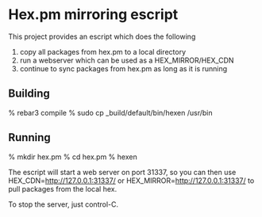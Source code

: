 # Hex.pm mirroring escript

This project provides an escript which does the following

1. copy all packages from hex.pm to a local directory
2. run a webserver which can be used as a HEX_MIRROR/HEX_CDN
3. continue to sync packages from hex.pm as long as it is running

## Building

% rebar3 compile
% sudo cp _build/default/bin/hexen /usr/bin

## Running

% mkdir hex.pm
% cd hex.pm
% hexen

The escript will start a web server on port 31337, so you can then use
HEX_CDN=http://127.0.0.1:31337/ or HEX_MIRROR=http://127.0.0.1:31337/
to pull packages from the local hex.

To stop the server, just control-C.
